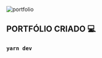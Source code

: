 ![portfolio](https://user-images.githubusercontent.com/83943087/142779968-1ebf6fba-4369-496f-9b99-3390aa3c546d.png)

## PORTFÓLIO CRIADO 💻

### `yarn dev`

